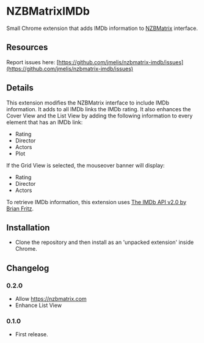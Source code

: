 NZBMatrixIMDb
=============
Small Chrome extension that adds IMDb information to
[NZBMatrix](http://nzbmatrix.com/) interface.

Resources
---------
Report issues here:
[https://github.com/jmelis/nzbmatrix-imdb/issues](https://github.com/jmelis/nzbmatrix-imdb/issues)

Details
-------
This extension modifies the NZBMatrix interface to include IMDb information.
It adds to all IMDb links the IMDb rating. It also enhances the Cover View and
the List View by adding the following information to every element that has an
IMDb link:

* Rating
* Director
* Actors
* Plot

If the Grid View is selected, the mouseover banner will display:

* Rating
* Director
* Actors

To retrieve IMDb information, this extension uses [The IMDb API v2.0 by
Brian Fritz](http://www.imdbapi.com/).

Installation
------------
* Clone the repository and then install as an 'unpacked extension' inside Chrome.

Changelog
---------
### 0.2.0 ###
* Allow https://nzbmatrix.com
* Enhance List View

### 0.1.0 ###
* First release.

